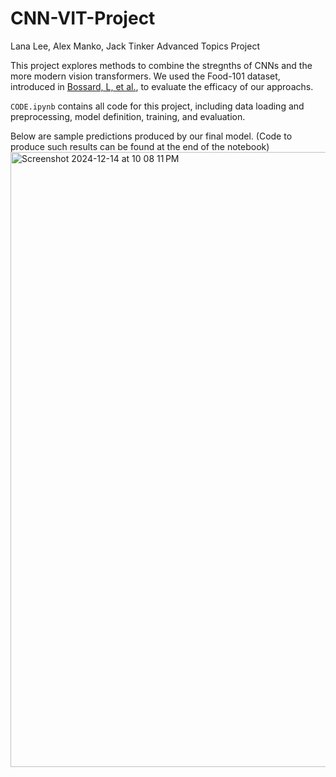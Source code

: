 # CNN-VIT-Project
Lana Lee, Alex Manko, Jack Tinker Advanced Topics Project

This project explores methods to combine the stregnths of CNNs and the more modern vision transformers. We used the Food-101 dataset, introduced in [Bossard, L, et al.](https://link.springer.com/chapter/10.1007/978-3-319-10599-4_29), to evaluate the efficacy of our approachs.

`CODE.ipynb` contains all code for this project, including data loading and preprocessing, model definition, training, and evaluation.



Below are sample predictions produced by our final model. (Code to produce such results can be found at the end of the notebook)
<img width="984" alt="Screenshot 2024-12-14 at 10 08 11 PM" src="https://github.com/user-attachments/assets/eccff595-7be2-4d0b-ae57-30af99c9bcb7" />
